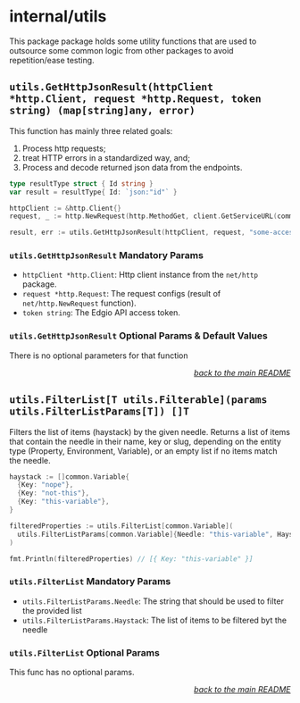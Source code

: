 # internal/utils

This package package holds some utility functions that are used to outsource some common logic from other packages to avoid repetition/ease testing.

## `utils.GetHttpJsonResult(httpClient *http.Client, request *http.Request, token string) (map[string]any, error)`

This function has mainly three related goals:

1. Process http requests;
2. treat HTTP errors in a standardized way, and;
3. Process and decode returned json data from the endpoints.

```go
type resultType struct { Id string }
var result = resultType{ Id: `json:"id"` }

httpClient := &http.Client{}
request, _ := http.NewRequest(http.MethodGet, client.GetServiceURL(common.URLParams{ Path: "some-org-id" }), nil)

result, err := utils.GetHttpJsonResult(httpClient, request, "some-access-token")
```

### `utils.GetHttpJsonResult` Mandatory Params

- `httpClient *http.Client`: Http client instance from the `net/http` package.
- `request *http.Request`: The request configs (result of `net/http.NewRequest` function).
- `token string`: The Edgio API access token.

### `utils.GetHttpJsonResult` Optional Params & Default Values

There is no optional parameters for that function

<p align="right"><em><a href="../../#utils">back to the main README</a></em></p>

## `utils.FilterList[T utils.Filterable](params utils.FilterListParams[T]) []T`

Filters the list of items (haystack) by the given needle. Returns a list of items that contain the needle in their name, key or slug, depending on the entity type (Property, Environment, Variable), or an empty list if no items match the needle.

```go
haystack := []common.Variable{
  {Key: "nope"},
  {Key: "not-this"},
  {Key: "this-variable"},
}

filteredProperties := utils.FilterList[common.Variable](
  utils.FilterListParams[common.Variable]{Needle: "this-variable", Haystack: haystack},
)

fmt.Println(filteredProperties) // [{ Key: "this-variable" }]
```

### `utils.FilterList` Mandatory Params

- `utils.FilterListParams.Needle`: The string that should be used to filter the provided list
- `utils.FilterListParams.Haystack`:  The list of items to be filtered byt the needle

### `utils.FilterList` Optional Params

This func has no optional params.

<p align="right"><em><a href="../../#utils">back to the main README</a></em></p>
